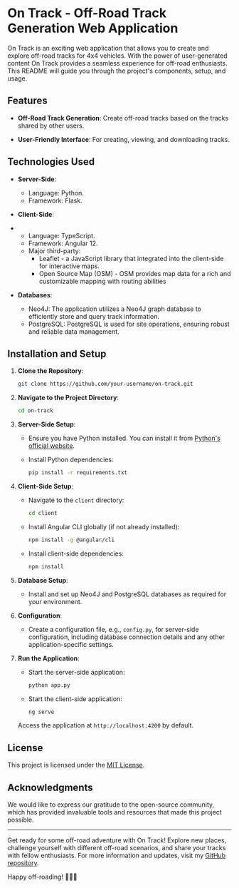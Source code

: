 # On Track - Off-Road Track Generation Web Application

On Track is an exciting web application that allows you to create and explore off-road tracks for 4x4 vehicles. With the power of user-generated content On Track provides a seamless experience for off-road enthusiasts. This README will guide you through the project's components, setup, and usage.

## Features

- **Off-Road Track Generation**: Create off-road tracks based on the tracks shared by other users.

- **User-Friendly Interface**: For creating, viewing, and downloading tracks.

## Technologies Used

- **Server-Side**:
  - Language: Python.
  - Framework: Flask.  

- **Client-Side**:
- - Language: TypeScript.
  - Framework: Angular 12.
  - Major third-party:
    * Leaflet - a JavaScript library that integrated into the client-side for interactive maps.
    * Open Source Map (OSM) - OSM provides map data for a rich and customizable mapping  with routing abilities

- **Databases**:
  - Neo4J: The application utilizes a Neo4J graph database to efficiently store and query track information.
  - PostgreSQL: PostgreSQL is used for site operations, ensuring robust and reliable data management.

## Installation and Setup

1. **Clone the Repository**:
   ```bash
   git clone https://github.com/your-username/on-track.git
   ```

2. **Navigate to the Project Directory**:
   ```bash
   cd on-track
   ```

3. **Server-Side Setup**:
   - Ensure you have Python installed. You can install it from [Python's official website](https://www.python.org/downloads/).

   - Install Python dependencies:
     ```bash
     pip install -r requirements.txt
     ```

4. **Client-Side Setup**:
   - Navigate to the `client` directory:
     ```bash
     cd client
     ```

   - Install Angular CLI globally (if not already installed):
     ```bash
     npm install -g @angular/cli
     ```

   - Install client-side dependencies:
     ```bash
     npm install
     ```

5. **Database Setup**:
   - Install and set up Neo4J and PostgreSQL databases as required for your environment.

6. **Configuration**:
   - Create a configuration file, e.g., `config.py`, for server-side configuration, including database connection details and any other application-specific settings.

7. **Run the Application**:
   - Start the server-side application:
     ```bash
     python app.py
     ```

   - Start the client-side application:
     ```bash
     ng serve
     ```

   Access the application at `http://localhost:4200` by default.

## License

This project is licensed under the [MIT License](LICENSE).

## Acknowledgments

We would like to express our gratitude to the open-source community, which has provided invaluable tools and resources that made this project possible.

---

Get ready for some off-road adventure with On Track! Explore new places, challenge yourself with different off-road scenarios, and share your tracks with fellow enthusiasts. For more information and updates, visit my [GitHub repository](https://github.com/eyalcohencs/on-track).

Happy off-roading! 🌄🚙💨
